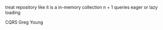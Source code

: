 treat repository like it is a in-memory collection
n + 1 queries
eager or lazy loading


CQRS Greg Young
